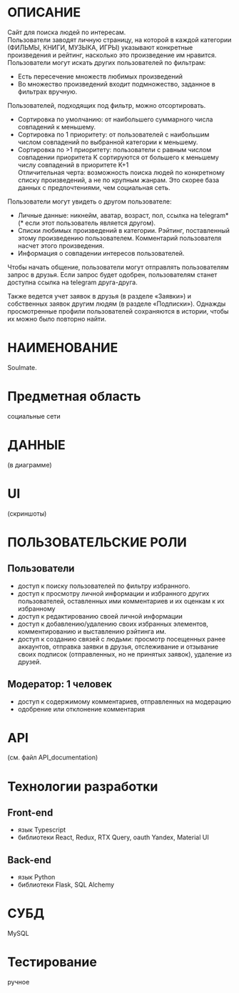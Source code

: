# ОПИСАНИЕ
Сайт для поиска людей по интересам.  
Пользователи заводят личную страницу, на которой в каждой категории (ФИЛЬМЫ, КНИГИ, МУЗЫКА, ИГРЫ) указывают конкретные произведения и рейтинг, насколько это произведение им нравится.  
Пользователи могут искать других пользователей по фильтрам:  
- Есть пересечение множеств любимых произведений  
- Во множество произведений входит подмножество, заданное в фильтрах вручную.  
  
Пользователей, подходящих под фильтр, можно отсортировать.  
- Сортировка по умолчанию: от наибольшего суммарного числа совпадений к меньшему.  
- Сортировка по 1 приоритету: от пользователей с наибольшим числом совпадений по выбранной категории к меньшему.  
- Сортировка по >1 приоритету: пользователи с равным числом совпадении приоритета K сортируются от большего к меньшему числу совпадений в приоритете K+1  
Отличительная черта: возможность поиска людей по конкретному списку произведений, а не по крупным жанрам. Это скорее база данных с предпочтениями, чем социальная сеть.  
  
Пользователи могут увидеть о другом пользователе:  
- Личные данные: никнейм, аватар, возраст, пол, ссылка на telegram*  
(* если этот пользователь является другом).  
- Списки любимых произведений в категории. Рэйтинг, поставленный этому произведению пользователем. Комментарий пользователя насчет этого произведения.  
- Информация о совпадении интересов пользователей.  
  
Чтобы начать общение, пользователи могут отправлять пользователям запрос в друзья. Если запрос будет одобрен, пользователям станет доступна ссылка на telegram друга-друга.  
  
Также ведется учет заявок в друзья (в разделе «Заявки») и собственных заявок другим людям (в разделе «Подписки»). Однажды просмотренные профили пользователей сохраняются в истории, чтобы их можно было повторно найти.  
  
# НАИМЕНОВАНИЕ
Soulmate.

# Предметная область
социальные сети

# ДАННЫЕ
(в диаграмме)

# UI
(скриншоты)
# ПОЛЬЗОВАТЕЛЬСКИЕ РОЛИ
## Пользователи
- доступ к поиску пользователей по фильтру избранного.
- доступ к просмотру личной информации и избранного других пользователей, оставленных ими комментариев и их оценкам к их избранному
- доступ к редактированию своей личной информации
- доступ к добавлению/удалению своих избранных элементов, комментированию и выставлению рэйтинга им.
- доступ к созданию связей с людьми: просмотр посещенных ранее аккаунтов, отправка заявки в друзья, отслеживание и отзывание своих подписок (отправленных, но не принятых заявок), удаление из друзей.
## Модератор: 1 человек
- доступ к содержимому комментариев, отправленных на модерацию
- одобрение или отклонение комментария
# API
(см. файл API_documentation)
# Технологии разработки
## Front-end
- язык Typescript
- библиотеки React, Redux, RTX Query, oauth Yandex, Material UI
## Back-end
- язык Python
- библиотеки Flask, SQL Alchemy
# СУБД
MySQL
# Тестирование
ручное
